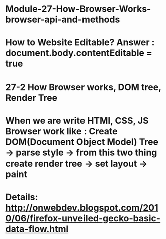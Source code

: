 # Module-27-How-Browser-Works-browser-api-and-methods
# How to Website Editable? Answer : document.body.contentEditable = true

# 27-2 How Browser works, DOM tree, Render Tree

# When we are write HTMl, CSS, JS Browser work like : Create DOM(Document Object Model) Tree -> parse style -> from this two thing create render tree -> set layout -> paint
# Details: http://onwebdev.blogspot.com/2010/06/firefox-unveiled-gecko-basic-data-flow.html
